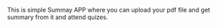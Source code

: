 This is simple Summay APP where you can upload your pdf file and get summary from it and attend quizes.
